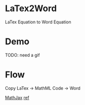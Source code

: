 # LaTex2Word
LaTex Equation to Word Equation

# Demo
TODO: need a gif

# Flow 
Copy LaTex -> MathML Code -> Word

[MathJax](https://www.mathjax.org/)
[ref](http://tex.stackexchange.com/questions/25223/embed-latex-math-equations-into-microsoft-word)
